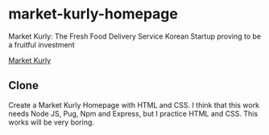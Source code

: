 # market-kurly-homepage

Market Kurly: The Fresh Food Delivery Service Korean Startup proving to be a fruitful investment

[Market Kurly](https://www.kurly.com)

## Clone

Create a Market Kurly Homepage with HTML and CSS.
I think that this work needs Node JS, Pug, Npm and Express, but I practice HTML and CSS.
This works will be very boring.
